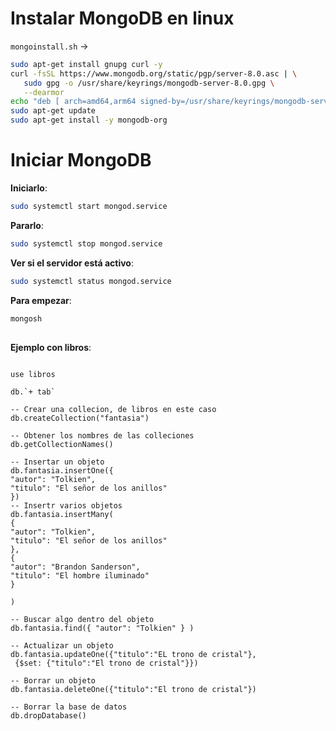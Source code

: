 # Instalar MongoDB en linux

`mongoinstall.sh` ->

```bash
sudo apt-get install gnupg curl -y
curl -fsSL https://www.mongodb.org/static/pgp/server-8.0.asc | \
   sudo gpg -o /usr/share/keyrings/mongodb-server-8.0.gpg \
   --dearmor
echo "deb [ arch=amd64,arm64 signed-by=/usr/share/keyrings/mongodb-server-8.0.gpg ] https://repo.mongodb.org/apt/ubuntu jammy/mongodb-org/8.0 multiverse" | sudo tee /etc/apt/sources.list.d/mongodb-org-8.0.list
sudo apt-get update
sudo apt-get install -y mongodb-org
```

# Iniciar MongoDB

**Iniciarlo**:
```bash
sudo systemctl start mongod.service
```

**Pararlo**:
```bash
sudo systemctl stop mongod.service 
```

**Ver si el servidor está activo**:
```bash
sudo systemctl status mongod.service
```
**Para empezar**:
```bash
mongosh 
```

## 
**Ejemplo con libros**:

```mongodb

use libros

db.`+ tab`

-- Crear una collecion, de libros en este caso
db.createCollection("fantasia")

-- Obtener los nombres de las colleciones
db.getCollectionNames()

-- Insertar un objeto 
db.fantasia.insertOne({ 
"autor": "Tolkien",
"titulo": "El señor de los anillos"
})
-- Insertr varios objetos
db.fantasia.insertMany(
{ 
"autor": "Tolkien",
"titulo": "El señor de los anillos"
},
{ 
"autor": "Brandon Sanderson",
"titulo": "El hombre iluminado"
}

)

-- Buscar algo dentro del objeto
db.fantasia.find({ "autor": "Tolkien" } )

-- Actualizar un objeto
db.fantasia.updateOne({"titulo":"EL trono de cristal"},
 {$set: {"titulo":"El trono de cristal"}})

-- Borrar un objeto
db.fantasia.deleteOne({"titulo":"El trono de cristal"})

-- Borrar la base de datos
db.dropDatabase()

```
